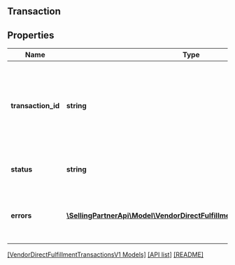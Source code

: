 ## Transaction

## Properties

Name | Type | Description | Notes
------------ | ------------- | ------------- | -------------
**transaction_id** | **string** | The unique identifier sent in the 'transactionId' field in response to the post request of a specific transaction. |
**status** | **string** | Current processing status of the transaction. |
**errors** | [**\SellingPartnerApi\Model\VendorDirectFulfillmentTransactionsV1\Error[]**](Error.md) | A list of error responses returned when a request is unsuccessful. | [optional]

[[VendorDirectFulfillmentTransactionsV1 Models]](../) [[API list]](../../Api) [[README]](../../../README.md)
